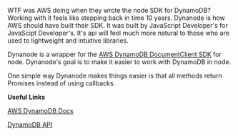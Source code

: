 WTF was AWS doing when they wrote the node SDK for DynamoDB? Working with it feels like stepping back in time 10 years. Dynanode is how AWS should have built their SDK. It was built by JavaScript Developer's for JavaScipt Developer's. It's api will feel much more natural to those who are used to lightweight and intuitive libraries.

Dynanode is a wrapper for the [AWS DynamoDB DocumentClient SDK](http://docs.aws.amazon.com/AWSJavaScriptSDK/latest/AWS/DynamoDB/DocumentClient.html) for node. Dynanode's goal is to make it easier to work with DynamoDB in node.

One simple way Dynanode makes things easier is that all methods return Promises instead of using callbacks.

**Useful Links**

[AWS DynamoDB Docs](http://docs.aws.amazon.com/amazondynamodb/latest/developerguide/)

[DynamoDB API](http://docs.aws.amazon.com/amazondynamodb/latest/APIReference/Welcome.html)